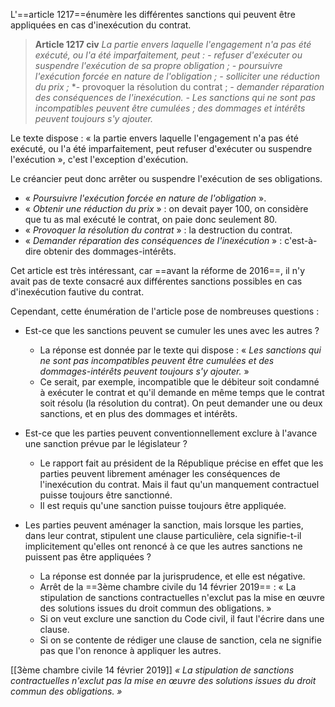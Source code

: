 L'==article 1217==énumère les différentes sanctions qui peuvent être appliquées en cas d'inexécution du contrat.

> **Article 1217 civ**
> *La partie envers laquelle l'engagement n'a pas été exécuté, ou l'a été imparfaitement, peut :*
> *- refuser d'exécuter ou suspendre l'exécution de sa propre obligation ;*
> *- poursuivre l'exécution forcée en nature de l'obligation ;*
> *- solliciter une réduction du prix ;*
> *- provoquer la résolution du contrat ;
> *- demander réparation des conséquences de l'inexécution.*
> *- Les sanctions qui ne sont pas incompatibles peuvent être cumulées ; des dommages et intérêts peuvent toujours s'y ajouter.*


Le texte dispose : « la partie envers laquelle l'engagement n'a pas été exécuté, ou l'a été imparfaitement, peut refuser d'exécuter ou suspendre l'exécution », c'est l'exception d'exécution.

Le créancier peut donc arrêter ou suspendre l'exécution de ses obligations.

- « *Poursuivre l'exécution forcée en nature de l'obligation* ».
- « *Obtenir une réduction du prix* » : on devait payer 100, on considère que tu as mal exécuté le contrat, on paie donc seulement 80.
- « *Provoquer la résolution du contrat* » : la destruction du contrat.
- « *Demander réparation des conséquences de l'inexécution* » : c'est-à-dire obtenir des dommages-intérêts.

Cet article est très intéressant, car ==avant la réforme de 2016==, il n'y avait pas de texte consacré aux différentes sanctions possibles en cas d'inexécution fautive du contrat.

Cependant, cette énumération de l'article pose de nombreuses questions : 

- Est-ce que les sanctions peuvent se cumuler les unes avec les autres ? 
	- La réponse est donnée par le texte qui dispose : « *Les sanctions qui ne sont pas incompatibles peuvent être cumulées et des dommages-intérêts peuvent toujours s'y ajouter.* » 
	- Ce serait, par exemple, incompatible que le débiteur soit condamné à exécuter le contrat et qu'il demande en même temps que le contrat soit résolu (la résolution du contrat). On peut demander une ou deux sanctions, et en plus des dommages et intérêts. 

- Est-ce que les parties peuvent conventionnellement exclure à l'avance une sanction prévue par le législateur ? 
	- Le rapport fait au président de la République précise en effet que les parties peuvent librement aménager les conséquences de l'inexécution du contrat. Mais il faut qu'un manquement contractuel puisse toujours être sanctionné. 
	- Il est requis qu'une sanction puisse toujours être appliquée.

- Les parties peuvent aménager la sanction, mais lorsque les parties, dans leur contrat, stipulent une clause particulière, cela signifie-t-il implicitement qu'elles ont renoncé à ce que les autres sanctions ne puissent pas être appliquées ? 
	- La réponse est donnée par la jurisprudence, et elle est négative. 
	- Arrêt de la ==3ème chambre civile du 14 février 2019== : « La stipulation de sanctions contractuelles n'exclut pas la mise en œuvre des solutions issues du droit commun des obligations. » 
	- Si on veut exclure une sanction du Code civil, il faut l'écrire dans une clause. 
	- Si on se contente de rédiger une clause de sanction, cela ne signifie pas que l'on renonce à appliquer les autres.

[[3ème chambre civile 14 février 2019]]
*« La stipulation de sanctions contractuelles n'exclut pas la mise en œuvre des solutions issues du droit commun des obligations. »* 